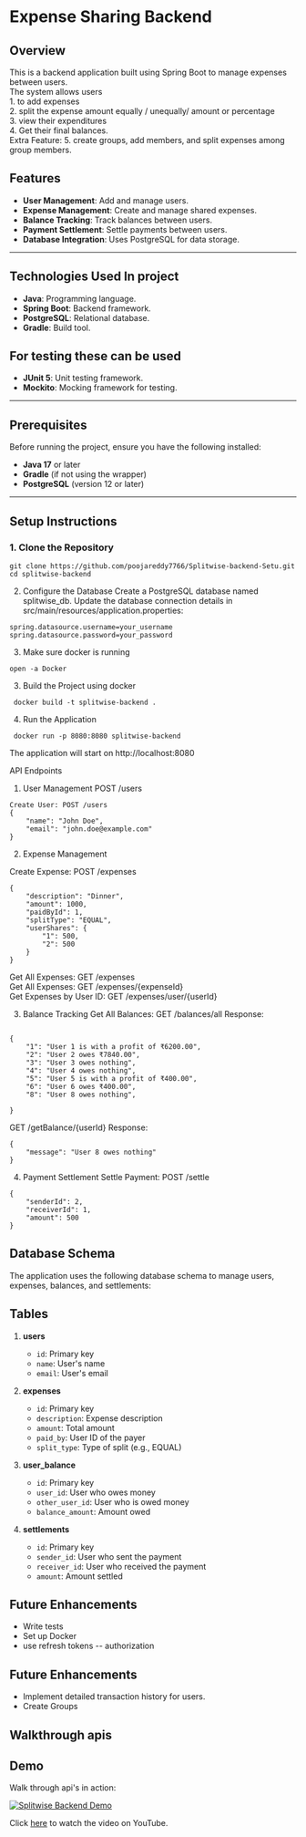 # Expense Sharing Backend
## Overview

This is a backend application built using Spring Boot to manage expenses between users. 
<br/> 
The system allows users <br/> 
        1.  to add expenses <br/> 
        2.  split the expense amount equally / unequally/ amount or percentage <br/> 
        3.  view their expenditures <br/> 
        4.  Get their final balances. <br/> 
Extra Feature:
        5.  create groups, add members, and split expenses among group members.



## Features

- **User Management**: Add and manage users.
- **Expense Management**: Create and manage shared expenses.
- **Balance Tracking**: Track balances between users.
- **Payment Settlement**: Settle payments between users.
- **Database Integration**: Uses PostgreSQL for data storage.

---

## Technologies Used In project

- **Java**: Programming language.
- **Spring Boot**: Backend framework.
- **PostgreSQL**: Relational database.
- **Gradle**: Build tool.

## For testing these can be used

- **JUnit 5**: Unit testing framework.
- **Mockito**: Mocking framework for testing.


---

## Prerequisites

Before running the project, ensure you have the following installed:

- **Java 17** or later
- **Gradle** (if not using the wrapper)
- **PostgreSQL** (version 12 or later)

---



## Setup Instructions

### 1. Clone the Repository

```
git clone https://github.com/poojareddy7766/Splitwise-backend-Setu.git 
cd splitwise-backend
```

2. Configure the Database
Create a PostgreSQL database named splitwise_db.
Update the database connection details in src/main/resources/application.properties:
```
spring.datasource.username=your_username
spring.datasource.password=your_password
```

3. Make sure docker is running 

```
open -a Docker
```

3. Build the Project using docker 
```
 docker build -t splitwise-backend .
```

4. Run the Application
```
 docker run -p 8080:8080 splitwise-backend          
```

The application will start on http://localhost:8080

API Endpoints
1. User Management
   POST /users
```
Create User: POST /users
{
    "name": "John Doe",
    "email": "john.doe@example.com"
}
```

2. Expense Management

Create Expense: POST /expenses
```
{
    "description": "Dinner",
    "amount": 1000,
    "paidById": 1,
    "splitType": "EQUAL",
    "userShares": {
        "1": 500,
        "2": 500
    }
}
```

Get All Expenses: GET /expenses<br/>
Get All Expenses: GET /expenses/{expenseId}<br/>
Get Expenses by User ID: GET /expenses/user/{userId}<br/>

3. Balance Tracking
Get All Balances: GET /balances/all
Response:
```

{
    "1": "User 1 is with a profit of ₹6200.00",
    "2": "User 2 owes ₹7840.00",
    "3": "User 3 owes nothing",
    "4": "User 4 owes nothing",
    "5": "User 5 is with a profit of ₹400.00",
    "6": "User 6 owes ₹400.00",
    "8": "User 8 owes nothing",

}
```

GET /getBalance/{userId}
Response:
```
{
    "message": "User 8 owes nothing"
}
```
4. Payment Settlement
Settle Payment: POST /settle
```
{
    "senderId": 2,
    "receiverId": 1,
    "amount": 500
}
```

## Database Schema

The application uses the following database schema to manage users, expenses, balances, and settlements:

## Tables

1. **users**
   - `id`: Primary key
   - `name`: User's name
   - `email`: User's email

2. **expenses**
   - `id`: Primary key
   - `description`: Expense description
   - `amount`: Total amount
   - `paid_by`: User ID of the payer
   - `split_type`: Type of split (e.g., EQUAL)

3. **user_balance**
   - `id`: Primary key
   - `user_id`: User who owes money
   - `other_user_id`: User who is owed money
   - `balance_amount`: Amount owed

4. **settlements**
   - `id`: Primary key
   - `sender_id`: User who sent the payment
   - `receiver_id`: User who received the payment
   - `amount`: Amount settled


## Future Enhancements

- Write tests
- Set up Docker
- use refresh tokens -- authorization


## Future Enhancements

- Implement detailed transaction history for users.
- Create Groups

## Walkthrough apis

## Demo

Walk through api's in action:

[![Splitwise Backend Demo](https://img.youtube.com/vi/W52SS_iIlhE/0.jpg)](https://youtu.be/W52SS_iIlhE?si=0EcHpU1tlRLU2DOp)

Click [here](https://youtu.be/W52SS_iIlhE?si=0EcHpU1tlRLU2DOp) to watch the video on YouTube.

